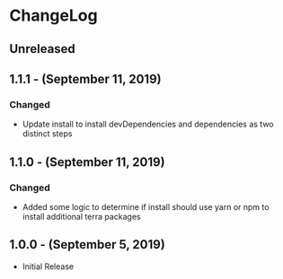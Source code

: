 ChangeLog
=========

Unreleased
----------

1.1.1 - (September 11, 2019)
------------------
### Changed
* Update install to install devDependencies and dependencies as two distinct steps

1.1.0 - (September 11, 2019)
------------------
### Changed
* Added some logic to determine if install should use yarn or npm to install additional terra packages

1.0.0 - (September 5, 2019)
------------------
* Initial Release

